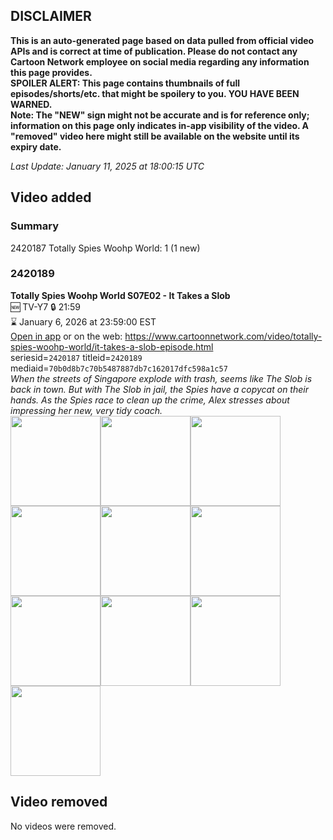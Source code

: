 ## DISCLAIMER
**This is an auto-generated page based on data pulled from official video APIs and is correct at time of publication. Please do not contact any Cartoon Network employee on social media regarding any information this page provides.**  
**SPOILER ALERT: This page contains thumbnails of full episodes/shorts/etc. that might be spoilery to you. YOU HAVE BEEN WARNED.**  
**Note: The "NEW" sign might not be accurate and is for reference only; information on this page only indicates in-app visibility of the video. A "removed" video here might still be available on the website until its expiry date.**  

_Last Update: January 11, 2025 at 18:00:15 UTC_
## Video added
### Summary
2420187 Totally Spies Woohp World: 1 (1 new)  
### 2420189
**Totally Spies Woohp World S07E02 - It Takes a Slob**  
🆕 TV-Y7 🔒 21:59  
⌛ January 6, 2026 at 23:59:00 EST  
[Open in app](https://cnvideo.sercomkc.org/redirector.html?type=cnapp&seriesid=2420187&titleid=2420189&mediaid=70b0d8b7c70b5487887db7c162017dfc598a1c57) or on the web: https://www.cartoonnetwork.com/video/totally-spies-woohp-world/it-takes-a-slob-episode.html  
seriesid=`2420187` titleid=`2420189` mediaid=`70b0d8b7c70b5487887db7c162017dfc598a1c57`  
_When the streets of Singapore explode with trash, seems like The Slob is back in town. But with The Slob in jail, the Spies have a copycat on their hands. As the Spies race to clean up the crime, Alex stresses about impressing her new, very tidy coach._  
<a href="https://s3.amazonaws.com/cartoonorchestrator/2420189_001_1280x720.jpg"><img src="https://s3.amazonaws.com/cartoonorchestrator/2420189_001_640x360.jpg" height="144px" /></a><a href="https://s3.amazonaws.com/cartoonorchestrator/2420189_002_1280x720.jpg"><img src="https://s3.amazonaws.com/cartoonorchestrator/2420189_002_640x360.jpg" height="144px" /></a><a href="https://s3.amazonaws.com/cartoonorchestrator/2420189_003_1280x720.jpg"><img src="https://s3.amazonaws.com/cartoonorchestrator/2420189_003_640x360.jpg" height="144px" /></a><a href="https://s3.amazonaws.com/cartoonorchestrator/2420189_004_1280x720.jpg"><img src="https://s3.amazonaws.com/cartoonorchestrator/2420189_004_640x360.jpg" height="144px" /></a><a href="https://s3.amazonaws.com/cartoonorchestrator/2420189_005_1280x720.jpg"><img src="https://s3.amazonaws.com/cartoonorchestrator/2420189_005_640x360.jpg" height="144px" /></a><a href="https://s3.amazonaws.com/cartoonorchestrator/2420189_006_1280x720.jpg"><img src="https://s3.amazonaws.com/cartoonorchestrator/2420189_006_640x360.jpg" height="144px" /></a><a href="https://s3.amazonaws.com/cartoonorchestrator/2420189_007_1280x720.jpg"><img src="https://s3.amazonaws.com/cartoonorchestrator/2420189_007_640x360.jpg" height="144px" /></a><a href="https://s3.amazonaws.com/cartoonorchestrator/2420189_008_1280x720.jpg"><img src="https://s3.amazonaws.com/cartoonorchestrator/2420189_008_640x360.jpg" height="144px" /></a><a href="https://s3.amazonaws.com/cartoonorchestrator/2420189_009_1280x720.jpg"><img src="https://s3.amazonaws.com/cartoonorchestrator/2420189_009_640x360.jpg" height="144px" /></a><a href="https://s3.amazonaws.com/cartoonorchestrator/2420189_010_1280x720.jpg"><img src="https://s3.amazonaws.com/cartoonorchestrator/2420189_010_640x360.jpg" height="144px" /></a>
## Video removed
No videos were removed.  

